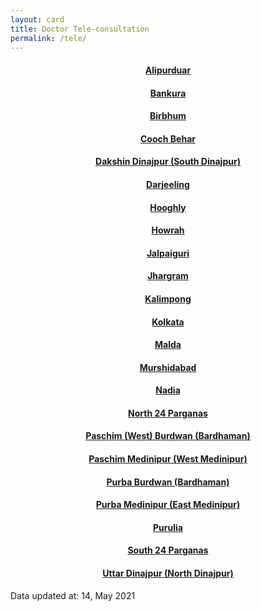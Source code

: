 ```yaml
---
layout: card
title: Doctor Tele-consultation
permalink: /tele/
---
```

<div align="center">
<a href="{{ "/tele/Alipurduar" | relative_url}}" ><div class="card"><h4><b>Alipurduar</b></h4></div></a>
<a href="{{ "/tele/Bankura" | relative_url}}" ><div class="card"><h4><b>Bankura</b></h4></div></a>
<a href="{{ "/tele/Birbhum" | relative_url}}" ><div class="card"><h4><b>Birbhum</b></h4></div></a>
<a href="{{ "/tele/Cooch-Behar" | relative_url}}" ><div class="card"><h4><b>Cooch Behar</b></h4></div></a>
<a href="{{ "/tele/Dakshin-Dinajpur-South-Dinajpur" | relative_url}}" ><div class="card"><h4><b>Dakshin Dinajpur (South Dinajpur)</b></h4></div></a>
<a href="{{ "/tele/Darjeeling" | relative_url}}" ><div class="card"><h4><b>Darjeeling</b></h4></div></a>
<a href="{{ "/tele/Hooghly" | relative_url}}" ><div class="card"><h4><b>Hooghly</b></h4></div></a>
<a href="{{ "/tele/Howrah" | relative_url}}" ><div class="card"><h4><b>Howrah</b></h4></div></a>
<a href="{{ "/tele/Jalpaiguri" | relative_url}}" ><div class="card"><h4><b>Jalpaiguri</b></h4></div></a>
<a href="{{ "/tele/Jhargram" | relative_url}}" ><div class="card"><h4><b>Jhargram</b></h4></div></a>
<a href="{{ "/tele/Kalimpong" | relative_url}}" ><div class="card"><h4><b>Kalimpong</b></h4></div></a>
<a href="{{ "/tele/Kolkata" | relative_url}}" ><div class="card"><h4><b>Kolkata</b></h4></div></a>
<a href="{{ "/tele/Malda" | relative_url}}" ><div class="card"><h4><b>Malda</b></h4></div></a>
<a href="{{ "/tele/Murshidabad" | relative_url}}" ><div class="card"><h4><b>Murshidabad</b></h4></div></a>
<a href="{{ "/tele/Nadia" | relative_url}}" ><div class="card"><h4><b>Nadia</b></h4></div></a>
<a href="{{ "/tele/North-24-Parganas" | relative_url}}" ><div class="card"><h4><b>North 24 Parganas</b></h4></div></a>
<a href="{{ "/tele/Paschim-West-Burdwan-Bardhaman" | relative_url}}" ><div class="card"><h4><b>Paschim (West) Burdwan (Bardhaman)</b></h4></div></a>
<a href="{{ "/tele/Paschim-Medinipur-West-Medinipur" | relative_url}}" ><div class="card"><h4><b>Paschim Medinipur (West Medinipur)</b></h4></div></a>
<a href="{{ "/tele/Purba-Burdwan-Bardhaman" | relative_url}}" ><div class="card"><h4><b>Purba Burdwan (Bardhaman)</b></h4></div></a>
<a href="{{ "/tele/Purba-Medinipur-East-Medinipur" | relative_url}}" ><div class="card"><h4><b>Purba Medinipur (East Medinipur)</b></h4></div></a>
<a href="{{ "/tele/Purulia" | relative_url}}" ><div class="card"><h4><b>Purulia</b></h4></div></a>
<a href="{{ "/tele/South-24-Parganas" | relative_url}}" ><div class="card"><h4><b>South 24 Parganas</b></h4></div></a>
<a href="{{ "/tele/Uttar-Dinajpur-North-Dinajpur" | relative_url}}" ><div class="card"><h4><b>Uttar Dinajpur (North Dinajpur)</b></h4></div></a>

</div>
<div class="text_foot"> Data updated at: 14, May 2021 </div>